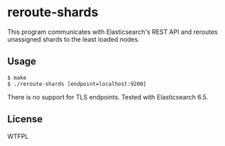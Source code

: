 # reroute-shards

This program communicates with Elasticsearch's REST API and reroutes unassigned shards
to the least loaded nodes.

## Usage

    $ make
    $ ./reroute-shards [endpoint=localhost:9200]

There is no support for TLS endpoints. Tested with Elasticsearch 6.5.

## License

WTFPL
